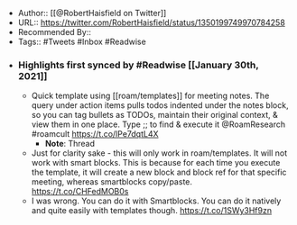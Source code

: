 - Author:: [[@RobertHaisfield on Twitter]]
- URL:: https://twitter.com/RobertHaisfield/status/1350199749970784258
- Recommended By::
- Tags:: #Tweets #Inbox #Readwise
- ### Highlights first synced by #Readwise [[January 30th, 2021]]
    - Quick template using [[roam/templates]] for meeting notes. The query under action items pulls todos indented under the notes block, so you can tag bullets as TODOs, maintain their original context, & view them in one place. Type ;; to find & execute it @RoamResearch #roamcult https://t.co/lPe7dqtL4X 
        - **Note**: Thread
    - Just for clarity sake - this will only work in roam/templates. It will not work with smart blocks. This is because for each time you execute the template, it will create a new block and block ref for that specific meeting, whereas smartblocks copy/paste. https://t.co/CHFedMOB0s 
    - I was wrong. You can do it with Smartblocks. You can do it natively and quite easily with templates though. https://t.co/1SWy3Hf9zn 
